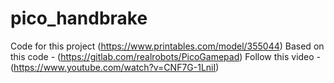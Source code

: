 # pico_handbrake

Code for this project (https://www.printables.com/model/355044)
Based on this code - (https://gitlab.com/realrobots/PicoGamepad)
Follow this video - (https://www.youtube.com/watch?v=CNF7G-1LniI)
